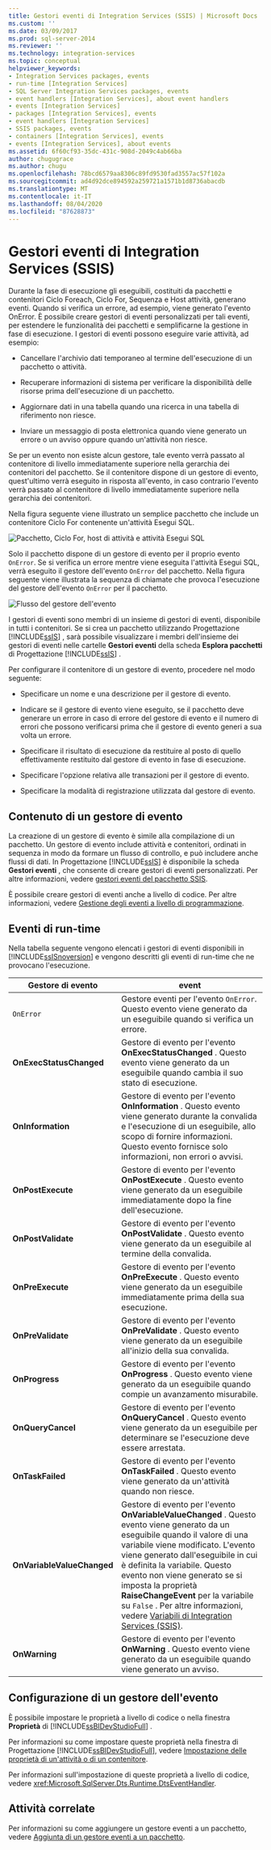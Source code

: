 ```yaml
---
title: Gestori eventi di Integration Services (SSIS) | Microsoft Docs
ms.custom: ''
ms.date: 03/09/2017
ms.prod: sql-server-2014
ms.reviewer: ''
ms.technology: integration-services
ms.topic: conceptual
helpviewer_keywords:
- Integration Services packages, events
- run-time [Integration Services]
- SQL Server Integration Services packages, events
- event handlers [Integration Services], about event handlers
- events [Integration Services]
- packages [Integration Services], events
- event handlers [Integration Services]
- SSIS packages, events
- containers [Integration Services], events
- events [Integration Services], about events
ms.assetid: 6f60cf93-35dc-431c-908d-2049c4ab66ba
author: chugugrace
ms.author: chugu
ms.openlocfilehash: 78bcd6579aa8306c89fd9530fad3557ac57f102a
ms.sourcegitcommit: ad4d92dce894592a259721a1571b1d8736abacdb
ms.translationtype: MT
ms.contentlocale: it-IT
ms.lasthandoff: 08/04/2020
ms.locfileid: "87628873"
---
```

# <a name="integration-services-ssis-event-handlers"></a>Gestori eventi di Integration Services (SSIS)
  Durante la fase di esecuzione gli eseguibili, costituiti da pacchetti e contenitori Ciclo Foreach, Ciclo For, Sequenza e Host attività, generano eventi. Quando si verifica un errore, ad esempio, viene generato l'evento OnError. È possibile creare gestori di eventi personalizzati per tali eventi, per estendere le funzionalità dei pacchetti e semplificarne la gestione in fase di esecuzione. I gestori di eventi possono eseguire varie attività, ad esempio:

-   Cancellare l'archivio dati temporaneo al termine dell'esecuzione di un pacchetto o attività.

-   Recuperare informazioni di sistema per verificare la disponibilità delle risorse prima dell'esecuzione di un pacchetto.

-   Aggiornare dati in una tabella quando una ricerca in una tabella di riferimento non riesce.

-   Inviare un messaggio di posta elettronica quando viene generato un errore o un avviso oppure quando un'attività non riesce.

 Se per un evento non esiste alcun gestore, tale evento verrà passato al contenitore di livello immediatamente superiore nella gerarchia dei contenitori del pacchetto. Se il contenitore dispone di un gestore di evento, quest'ultimo verrà eseguito in risposta all'evento, in caso contrario l'evento verrà passato al contenitore di livello immediatamente superiore nella gerarchia dei contenitori.

 Nella figura seguente viene illustrato un semplice pacchetto che include un contenitore Ciclo For contenente un'attività Esegui SQL.

 ![Pacchetto, Ciclo For, host di attività e attività Esegui SQL](media/mw-dts-eventhandlerpkg.gif "Pacchetto, Ciclo For, host di attività e attività Esegui SQL")

 Solo il pacchetto dispone di un gestore di evento per il proprio evento `OnError`. Se si verifica un errore mentre viene eseguita l'attività Esegui SQL, verrà eseguito il gestore dell'evento `OnError` del pacchetto. Nella figura seguente viene illustrata la sequenza di chiamate che provoca l'esecuzione del gestore dell'evento `OnError` per il pacchetto.

 ![Flusso del gestore dell'evento](media/mw-dts-eventhandlers.gif "Flusso del gestore dell'evento")

 I gestori di eventi sono membri di un insieme di gestori di eventi, disponibile in tutti i contenitori. Se si crea un pacchetto utilizzando Progettazione [!INCLUDE[ssIS](../includes/ssis-md.md)] , sarà possibile visualizzare i membri dell'insieme dei gestori di eventi nelle cartelle **Gestori eventi** della scheda **Esplora pacchetti** di Progettazione [!INCLUDE[ssIS](../includes/ssis-md.md)] .

 Per configurare il contenitore di un gestore di evento, procedere nel modo seguente:

-   Specificare un nome e una descrizione per il gestore di evento.

-   Indicare se il gestore di evento viene eseguito, se il pacchetto deve generare un errore in caso di errore del gestore di evento e il numero di errori che possono verificarsi prima che il gestore di evento generi a sua volta un errore.

-   Specificare il risultato di esecuzione da restituire al posto di quello effettivamente restituito dal gestore di evento in fase di esecuzione.

-   Specificare l'opzione relativa alle transazioni per il gestore di evento.

-   Specificare la modalità di registrazione utilizzata dal gestore di evento.

## <a name="event-handler-content"></a>Contenuto di un gestore di evento
 La creazione di un gestore di evento è simile alla compilazione di un pacchetto. Un gestore di evento include attività e contenitori, ordinati in sequenza in modo da formare un flusso di controllo, e può includere anche flussi di dati. In Progettazione [!INCLUDE[ssIS](../includes/ssis-md.md)] è disponibile la scheda **Gestori eventi** , che consente di creare gestori di eventi personalizzati. Per altre informazioni, vedere [gestori eventi del pacchetto SSIS](integration-services-ssis-event-handlers.md).

 È possibile creare gestori di eventi anche a livello di codice. Per altre informazioni, vedere [Gestione degli eventi a livello di programmazione](building-packages-programmatically/handling-events-programmatically.md).

## <a name="run-time-events"></a>Eventi di run-time
 Nella tabella seguente vengono elencati i gestori di eventi disponibili in [!INCLUDE[ssISnoversion](../includes/ssisnoversion-md.md)] e vengono descritti gli eventi di run-time che ne provocano l'esecuzione.

|Gestore di evento|event|
|-------------------|-----------|
|`OnError`|Gestore eventi per l'evento `OnError`. Questo evento viene generato da un eseguibile quando si verifica un errore.|
|**OnExecStatusChanged**|Gestore di evento per l'evento **OnExecStatusChanged** . Questo evento viene generato da un eseguibile quando cambia il suo stato di esecuzione.|
|**OnInformation**|Gestore di evento per l'evento **OnInformation** . Questo evento viene generato durante la convalida e l'esecuzione di un eseguibile, allo scopo di fornire informazioni. Questo evento fornisce solo informazioni, non errori o avvisi.|
|**OnPostExecute**|Gestore di evento per l'evento **OnPostExecute** . Questo evento viene generato da un eseguibile immediatamente dopo la fine dell'esecuzione.|
|**OnPostValidate**|Gestore di evento per l'evento **OnPostValidate** . Questo evento viene generato da un eseguibile al termine della convalida.|
|**OnPreExecute**|Gestore di evento per l'evento **OnPreExecute** . Questo evento viene generato da un eseguibile immediatamente prima della sua esecuzione.|
|**OnPreValidate**|Gestore di evento per l'evento **OnPreValidate** . Questo evento viene generato da un eseguibile all'inizio della sua convalida.|
|**OnProgress**|Gestore di evento per l'evento **OnProgress** . Questo evento viene generato da un eseguibile quando compie un avanzamento misurabile.|
|**OnQueryCancel**|Gestore di evento per l'evento **OnQueryCancel** . Questo evento viene generato da un eseguibile per determinare se l'esecuzione deve essere arrestata.|
|**OnTaskFailed**|Gestore di evento per l'evento **OnTaskFailed** . Questo evento viene generato da un'attività quando non riesce.|
|**OnVariableValueChanged**|Gestore di evento per l'evento **OnVariableValueChanged** . Questo evento viene generato da un eseguibile quando il valore di una variabile viene modificato. L'evento viene generato dall'eseguibile in cui è definita la variabile. Questo evento non viene generato se si imposta la proprietà **RaiseChangeEvent** per la variabile su `False` . Per altre informazioni, vedere [Variabili di Integration Services &#40;SSIS&#41;](integration-services-ssis-variables.md).|
|**OnWarning**|Gestore di evento per l'evento **OnWarning** . Questo evento viene generato da un eseguibile quando viene generato un avviso.|

## <a name="configuration-of-an-event-handler"></a>Configurazione di un gestore dell'evento
 È possibile impostare le proprietà a livello di codice o nella finestra **Proprietà** di [!INCLUDE[ssBIDevStudioFull](../includes/ssbidevstudiofull-md.md)] .

 Per informazioni su come impostare queste proprietà nella finestra di Progettazione [!INCLUDE[ssBIDevStudioFull](../includes/ssbidevstudiofull-md.md)], vedere [Impostazione delle proprietà di un'attività o di un contenitore](../../2014/integration-services/set-the-properties-of-a-task-or-container.md).

 Per informazioni sull'impostazione di queste proprietà a livello di codice, vedere <xref:Microsoft.SqlServer.Dts.Runtime.DtsEventHandler>.

## <a name="related-tasks"></a>Attività correlate
 Per informazioni su come aggiungere un gestore eventi a un pacchetto, vedere [Aggiunta di un gestore eventi a un pacchetto](../../2014/integration-services/add-an-event-handler-to-a-package.md).



